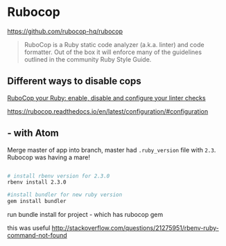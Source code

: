 # Rubocop

https://github.com/rubocop-hq/rubocop

>RuboCop is a Ruby static code analyzer (a.k.a. linter) and code formatter. Out of the box it will enforce many of the guidelines outlined in the community Ruby Style Guide.


## Different ways to disable cops

[RuboCop your Ruby: enable, disable and configure your linter checks](https://medium.freecodecamp.org/rubocop-enable-disable-and-configure-linter-checks-for-your-ruby-code-475fbf11046a#3f8e)

https://rubocop.readthedocs.io/en/latest/configuration/#configuration

## - with Atom

Merge master of app into branch, master had `.ruby_version` file with `2.3`.
Rubocop was having a mare!

```bash

# install rbenv version for 2.3.0
rbenv install 2.3.0

#install bundler for new ruby version
gem install bundler
```
run bundle install for project - which has rubocop gem

this was useful http://stackoverflow.com/questions/21275951/rbenv-ruby-command-not-found
